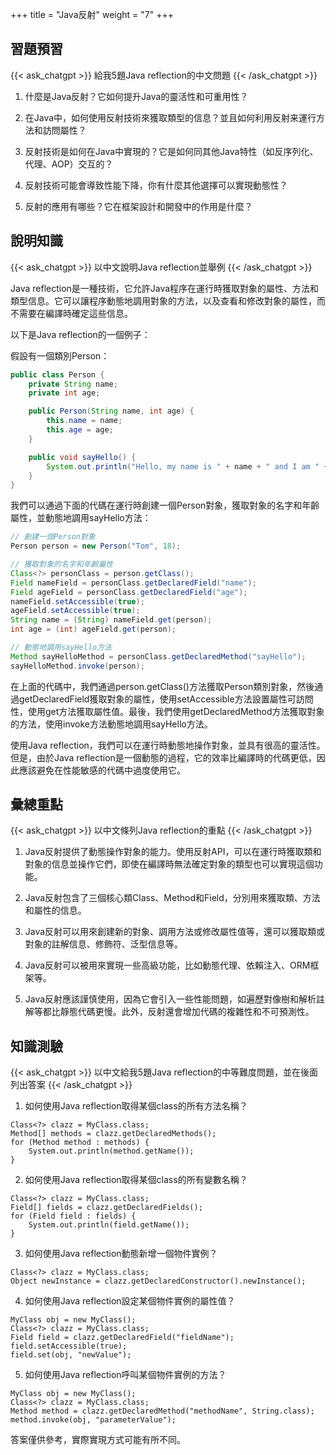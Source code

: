 +++
title = "Java反射"
weight = "7"
+++
## 習題預習
{{< ask_chatgpt >}}
給我5題Java reflection的中文問題
{{< /ask_chatgpt >}}



1. 什麼是Java反射？它如何提升Java的靈活性和可重用性？

2. 在Java中，如何使用反射技術來獲取類型的信息？並且如何利用反射来運行方法和訪問屬性？

3. 反射技術是如何在Java中實現的？它是如何同其他Java特性（如反序列化、代理、AOP）交互的？

4. 反射技術可能會導致性能下降，你有什麼其他選擇可以實現動態性？

5. 反射的應用有哪些？它在框架設計和開發中的作用是什麼？   

## 說明知識
{{< ask_chatgpt >}}
以中文說明Java reflection並舉例
{{< /ask_chatgpt >}}



Java reflection是一種技術，它允許Java程序在運行時獲取對象的屬性、方法和類型信息。它可以讓程序動態地調用對象的方法，以及查看和修改對象的屬性，而不需要在編譯時確定這些信息。

以下是Java reflection的一個例子：

假設有一個類別Person：

```java
public class Person {
    private String name;
    private int age;

    public Person(String name, int age) {
        this.name = name;
        this.age = age;
    }

    public void sayHello() {
        System.out.println("Hello, my name is " + name + " and I am " + age + " years old.");
    }
}
```

我們可以通過下面的代碼在運行時創建一個Person對象，獲取對象的名字和年齡屬性，並動態地調用sayHello方法：

```java
// 創建一個Person對象
Person person = new Person("Tom", 18);

// 獲取對象的名字和年齡屬性
Class<?> personClass = person.getClass();
Field nameField = personClass.getDeclaredField("name");
Field ageField = personClass.getDeclaredField("age");
nameField.setAccessible(true);
ageField.setAccessible(true);
String name = (String) nameField.get(person);
int age = (int) ageField.get(person);

// 動態地調用sayHello方法
Method sayHelloMethod = personClass.getDeclaredMethod("sayHello");
sayHelloMethod.invoke(person);
```

在上面的代碼中，我們通過person.getClass()方法獲取Person類別對象，然後通過getDeclaredField獲取對象的屬性，使用setAccessible方法設置屬性可訪問性，使用get方法獲取屬性值。最後，我們使用getDeclaredMethod方法獲取對象的方法，使用invoke方法動態地調用sayHello方法。

使用Java reflection，我們可以在運行時動態地操作對象，並具有很高的靈活性。但是，由於Java reflection是一個動態的過程，它的效率比編譯時的代碼更低，因此應該避免在性能敏感的代碼中過度使用它。   

## 彙總重點
{{< ask_chatgpt >}}
以中文條列Java reflection的重點
{{< /ask_chatgpt >}}



1. Java反射提供了動態操作對象的能力。使用反射API，可以在運行時獲取類和對象的信息並操作它們，即使在編譯時無法確定對象的類型也可以實現這個功能。

2. Java反射包含了三個核心類Class、Method和Field，分別用來獲取類、方法和屬性的信息。

3. Java反射可以用來創建新的對象、調用方法或修改屬性值等，還可以獲取類或對象的註解信息、修飾符、泛型信息等。

4. Java反射可以被用來實現一些高級功能，比如動態代理、依賴注入、ORM框架等。

5. Java反射應該謹慎使用，因為它會引入一些性能問題，如遍歷對像樹和解析註解等都比靜態代碼更慢。此外，反射還會增加代碼的複雜性和不可預測性。   

## 知識測驗
{{< ask_chatgpt >}}
以中文給我5題Java reflection的中等難度問題，並在後面列出答案
{{< /ask_chatgpt >}}



1. 如何使用Java reflection取得某個class的所有方法名稱？

```
Class<?> clazz = MyClass.class;
Method[] methods = clazz.getDeclaredMethods();
for (Method method : methods) {
    System.out.println(method.getName());
}
```

2. 如何使用Java reflection取得某個class的所有變數名稱？

```
Class<?> clazz = MyClass.class;
Field[] fields = clazz.getDeclaredFields();
for (Field field : fields) {
    System.out.println(field.getName());
}
```

3. 如何使用Java reflection動態新增一個物件實例？

```
Class<?> clazz = MyClass.class;
Object newInstance = clazz.getDeclaredConstructor().newInstance();
```

4. 如何使用Java reflection設定某個物件實例的屬性值？

```
MyClass obj = new MyClass();
Class<?> clazz = MyClass.class;
Field field = clazz.getDeclaredField("fieldName");
field.setAccessible(true);
field.set(obj, "newValue");
```

5. 如何使用Java reflection呼叫某個物件實例的方法？

```
MyClass obj = new MyClass();
Class<?> clazz = MyClass.class;
Method method = clazz.getDeclaredMethod("methodName", String.class);
method.invoke(obj, "parameterValue");
```

答案僅供參考，實際實現方式可能有所不同。   

